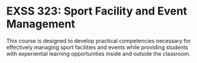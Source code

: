 # EXSS 323: Sport Facility and Event Management

This course is designed to develop practical competencies necessary for effectively managing sport facilities and events while providing students with experiential learning opportunities inside and outside the classroom.